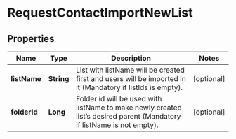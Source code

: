
# RequestContactImportNewList

## Properties
Name | Type | Description | Notes
------------ | ------------- | ------------- | -------------
**listName** | **String** | List with listName will be created first and users will be imported in it (Mandatory if listIds is empty). |  [optional]
**folderId** | **Long** | Folder id will be used with listName to make newly created list’s desired parent (Mandatory if listName is not empty). |  [optional]



